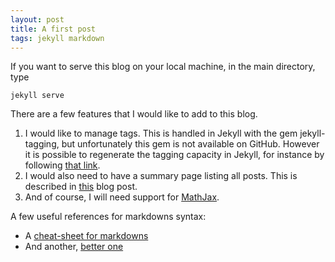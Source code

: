 ```yaml
---
layout: post
title: A first post
tags: jekyll markdown
---
```


If you want to serve this blog on your local machine, in the main directory,
type
```
jekyll serve
```

There are a few features that I would like to add to this blog.
1. I would like to manage tags. This is handled in Jekyll with the gem
jekyll-tagging, but unfortunately this gem is not available on GitHub. However
it is possible to regenerate the tagging capacity in Jekyll, for instance
by following [that link](http://longqian.me/2017/02/09/github-jekyll-tag/).
2. I would also need to have a summary page listing all posts. This is described
in [this](http://joshualande.com/jekyll-github-pages-poole) blog post.
3. And of course, I will need support for
[MathJax](https://github.com/github/pages-gem/issues/307).

A few useful references for markdowns syntax:
* A [cheat-sheet for markdowns](https://gist.github.com/roachhd/779fa77e9b90fe945b0c)
* And another, [better one](https://github.com/adam-p/markdown-here/wiki/Markdown-Cheatsheet)
